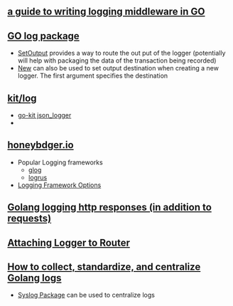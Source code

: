 ## [a guide to writing logging middleware in GO](https://blog.questionable.services/article/guide-logging-middleware-go/)

## [GO log package](https://golang.org/pkg/log/)
- [SetOutput](https://golang.org/src/log/log.go?s=8750:8777#L266) provides a way to route the out put of the logger (potentially will help with packaging the data of the transaction being recorded)
- [New](https://golang.org/src/log/log.go?s=3133:3189#L55) can also be used to set output destination when creating a new logger. The first argument specifies the destination

## [kit/log](https://github.com/go-kit/kit/tree/master/log)
- [go-kit json_logger](https://github.com/go-kit/kit/blob/master/log/json_logger.go)
- 

## [honeybdger.io](https://www.honeybadger.io/blog/golang-logging/)
- Popular Logging frameworks
    - [glog](https://github.com/golang/glog)
    - [logrus](https://github.com/Sirupsen/logrus)
- [Logging Framework Options](https://github.com/avelino/awesome-go#logging)

## [Golang logging http responses (in addition to requests)](https://stackoverflow.com/questions/38443889/golang-logging-http-responses-in-addition-to-requests)

## [Attaching Logger to Router](https://golangcode.com/attach-a-logger-to-your-router/)

## [How to collect, standardize, and centralize Golang logs](https://www.datadoghq.com/blog/go-logging/)
- [Syslog Package](https://golang.org/pkg/log/syslog/) can be used to centralize logs
